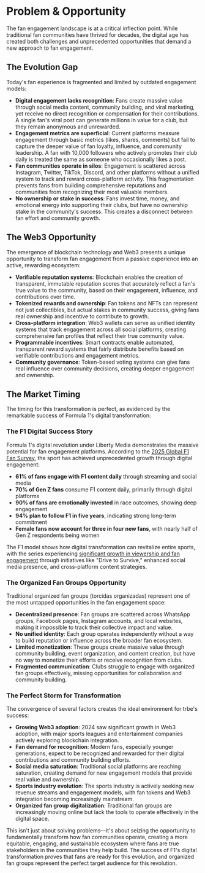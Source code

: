# Problem & Opportunity

The fan engagement landscape is at a critical inflection point. While traditional fan communities have thrived for decades, the digital age has created both challenges and unprecedented opportunities that demand a new approach to fan engagement.

## The Evolution Gap

Today's fan experience is fragmented and limited by outdated engagement models:

- **Digital engagement lacks recognition**: Fans create massive value through social media content, community building, and viral marketing, yet receive no direct recognition or compensation for their contributions. A single fan's viral post can generate millions in value for a club, but they remain anonymous and unrewarded.
- **Engagement metrics are superficial**: Current platforms measure engagement through basic metrics (likes, shares, comments) but fail to capture the deeper value of fan loyalty, influence, and community leadership. A fan with 10,000 followers who actively promotes their club daily is treated the same as someone who occasionally likes a post.
- **Fan communities operate in silos**: Engagement is scattered across Instagram, Twitter, TikTok, Discord, and other platforms without a unified system to track and reward cross-platform activity. This fragmentation prevents fans from building comprehensive reputations and communities from recognizing their most valuable members.
- **No ownership or stake in success**: Fans invest time, money, and emotional energy into supporting their clubs, but have no ownership stake in the community's success. This creates a disconnect between fan effort and community growth.

## The Web3 Opportunity

The emergence of blockchain technology and Web3 presents a unique opportunity to transform fan engagement from a passive experience into an active, rewarding ecosystem:

- **Verifiable reputation systems**: Blockchain enables the creation of transparent, immutable reputation scores that accurately reflect a fan's true value to the community, based on their engagement, influence, and contributions over time.
- **Tokenized rewards and ownership**: Fan tokens and NFTs can represent not just collectibles, but actual stakes in community success, giving fans real ownership and incentive to contribute to growth.
- **Cross-platform integration**: Web3 wallets can serve as unified identity systems that track engagement across all social platforms, creating comprehensive fan profiles that reflect their true community value.
- **Programmable incentives**: Smart contracts enable automated, transparent reward systems that fairly distribute benefits based on verifiable contributions and engagement metrics.
- **Community governance**: Token-based voting systems can give fans real influence over community decisions, creating deeper engagement and ownership.

## The Market Timing

The timing for this transformation is perfect, as evidenced by the remarkable success of Formula 1's digital transformation:

### The F1 Digital Success Story

Formula 1's digital revolution under Liberty Media demonstrates the massive potential for fan engagement platforms. According to the [2025 Global F1 Fan Survey](https://www.formula1.com/en/latest/article/formula-1-and-motorsport-network-unveil-2025-global-fan-survey.4YqMebNy8BLaapyJfjzDXO), the sport has achieved unprecedented growth through digital engagement:

- **61% of fans engage with F1 content daily** through streaming and social media
- **70% of Gen Z fans** consume F1 content daily, primarily through digital platforms
- **90% of fans are emotionally invested** in race outcomes, showing deep engagement
- **94% plan to follow F1 in five years**, indicating strong long-term commitment
- **Female fans now account for three in four new fans**, with nearly half of Gen Z respondents being women

The F1 model shows how digital transformation can revitalize entire sports, with the series experiencing [significant growth in viewership and fan engagement](https://ideas.repec.org/a/aza/jdsmm0/y2023v11i1p43-59.html) through initiatives like "Drive to Survive," enhanced social media presence, and cross-platform content strategies.

### The Organized Fan Groups Opportunity

Traditional organized fan groups (torcidas organizadas) represent one of the most untapped opportunities in the fan engagement space:

- **Decentralized presence**: Fan groups are scattered across WhatsApp groups, Facebook pages, Instagram accounts, and local websites, making it impossible to track their collective impact and value.
- **No unified identity**: Each group operates independently without a way to build reputation or influence across the broader fan ecosystem.
- **Limited monetization**: These groups create massive value through community building, event organization, and content creation, but have no way to monetize their efforts or receive recognition from clubs.
- **Fragmented communication**: Clubs struggle to engage with organized fan groups effectively, missing opportunities for collaboration and community building.

### The Perfect Storm for Transformation

The convergence of several factors creates the ideal environment for trbe's success:

- **Growing Web3 adoption**: 2024 saw significant growth in Web3 adoption, with major sports leagues and entertainment companies actively exploring blockchain integration.
- **Fan demand for recognition**: Modern fans, especially younger generations, expect to be recognized and rewarded for their digital contributions and community building efforts.
- **Social media saturation**: Traditional social platforms are reaching saturation, creating demand for new engagement models that provide real value and ownership.
- **Sports industry evolution**: The sports industry is actively seeking new revenue streams and engagement models, with fan tokens and Web3 integration becoming increasingly mainstream.
- **Organized fan group digitalization**: Traditional fan groups are increasingly moving online but lack the tools to operate effectively in the digital space.

This isn't just about solving problems—it's about seizing the opportunity to fundamentally transform how fan communities operate, creating a more equitable, engaging, and sustainable ecosystem where fans are true stakeholders in the communities they help build. The success of F1's digital transformation proves that fans are ready for this evolution, and organized fan groups represent the perfect target audience for this revolution. 